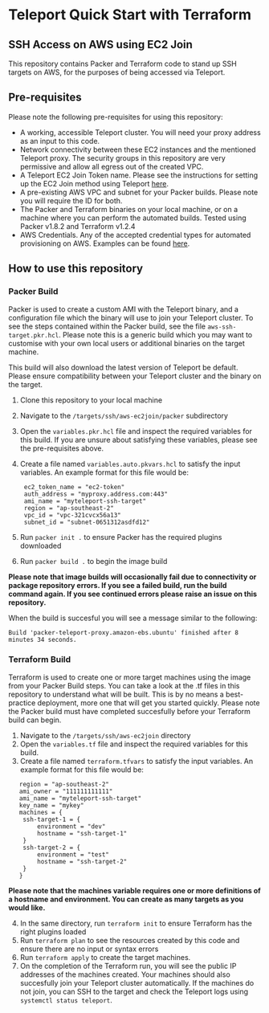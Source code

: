 # Teleport Quick Start with Terraform
## SSH Access on AWS using EC2 Join

This repository contains Packer and Terraform code to stand up SSH targets on AWS, for the purposes of being accessed via Teleport. 

## Pre-requisites
Please note the following pre-requisites for using this repository:
- A working, accessible Teleport cluster. You will need your proxy address as an input to this code. 
- Network connectivity between these EC2 instances and the mentioned Teleport proxy. The security groups in this repository are very permissive and allow all egress out of the created VPC. 
- A Teleport EC2 Join Token name. Please see the instructions for setting up the EC2 Join method using Teleport [here](https://goteleport.com/docs/setup/guides/joining-nodes-aws-ec2/).
- A pre-existing AWS VPC and subnet for your Packer builds. Please note you will require the ID for both.
- The Packer and Terraform binaries on your local machine, or on a machine where you can perform the automated builds. Tested using Packer v1.8.2 and Terraform v1.2.4
- AWS Credentials. Any of the accepted credential types for automated provisioning on AWS. Examples can be found [here](https://registry.terraform.io/providers/hashicorp/aws/latest/docs).

## How to use this repository

### Packer Build
Packer is used to create a custom AMI with the Teleport binary, and a configuration file which the binary will use to join your Teleport cluster. To see the steps contained within the Packer build, see the file `aws-ssh-target.pkr.hcl`. Please note this is a generic build which you may want to customise with your own local users or additional binaries on the target machine. 

This build will also download the latest version of Teleport be default. Please ensure compatibility between your Teleport cluster and the binary on the target. 

1. Clone this repository to your local machine 
2. Navigate to the `/targets/ssh/aws-ec2join/packer` subdirectory
3. Open the `variables.pkr.hcl` file and inspect the required variables for this build. If you are unsure about satisfying these variables, please see the pre-requisites above. 
4. Create a file named `variables.auto.pkvars.hcl` to satisfy the input variables. An example format for this file would be: 
   
   ```
    ec2_token_name = "ec2-token"
    auth_address = "myproxy.address.com:443"
    ami_name = "myteleport-ssh-target"
    region = "ap-southeast-2"
    vpc_id = "vpc-321cvcx56a13"
    subnet_id = "subnet-0651312asdfd12"
    ```
5. Run `packer init .` to ensure Packer has the required plugins downloaded
6. Run `packer build .` to begin the image build

**Please note that image builds will occasionally fail due to connectivity or package repository errors. If you see a failed build, run the build command again. If you see continued errors please raise an issue on this repository.**

When the build is succesful you will see a message similar to the following: 
```
Build 'packer-teleport-proxy.amazon-ebs.ubuntu' finished after 8 minutes 34 seconds.
```


### Terraform Build
Terraform is used to create one or more target machines using the image from your Packer Build steps. You can take a look at the .tf files in this repository to understand what will be built. This is by no means a best-practice deployment, more one that will get you started quickly. Please note the Packer build must have completed succesfully before your Terraform build can begin.

1. Navigate to the `/targets/ssh/aws-ec2join` directory
2. Open the `variables.tf` file and inspect the required variables for this build.
3. Create a file named `terraform.tfvars` to satisfy the input variables. An example format for this file would be: 

```
   region = "ap-southeast-2"
   ami_owner = "111111111111"
   ami_name = "myteleport-ssh-target"
   key_name = "mykey"
   machines = {
    ssh-target-1 = {
        environment = "dev"
        hostname = "ssh-target-1"
    }
    ssh-target-2 = {
        environment = "test"
        hostname = "ssh-target-2"
    }
   }
```
**Please note that the machines variable requires one or more definitions of a hostname and environment. You can create as many targets as you would like.**

4. In the same directory, run `terraform init` to ensure Terraform has the right plugins loaded
5. Run `terraform plan` to see the resources created by this code and ensure there are no input or syntax errors
6. Run `terraform apply` to create the target machines. 
7. On the completion of the Terraform run, you will see the public IP addresses of the machines created. Your machines should also succesfully join your Teleport cluster automatically. If the machines do not join, you can SSH to the target and check the Teleport logs using `systemctl status teleport`. 